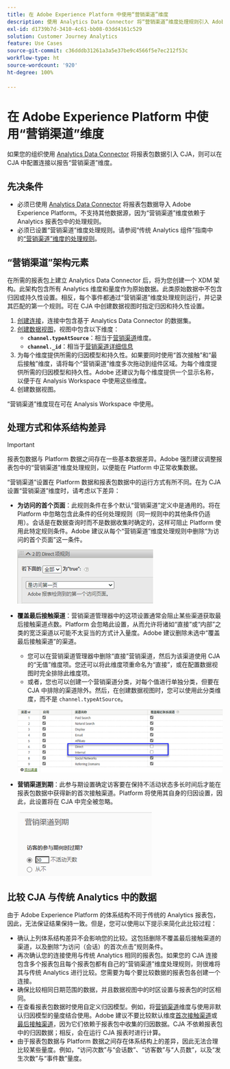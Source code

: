 ```yaml
---
title: 在 Adobe Experience Platform 中使用“营销渠道”维度
description: 使用 Analytics Data Connector 将“营销渠道”维度处理规则引入 Adobe Experience Platform。
exl-id: d1739b7d-3410-4c61-bb08-03dd4161c529
solution: Customer Journey Analytics
feature: Use Cases
source-git-commit: c36dddb31261a3a5e37be9c4566f5e7ec212f53c
workflow-type: ht
source-wordcount: '920'
ht-degree: 100%

---
```


# 在 Adobe Experience Platform 中使用“营销渠道”维度

如果您的组织使用 [Analytics Data Connector](https://experienceleague.adobe.com/docs/experience-platform/sources/connectors/adobe-applications/analytics.html?lang=zh-Hans) 将报表包数据引入 CJA，则可以在 CJA 中配置连接以报告“营销渠道”维度。

## 先决条件

* 必须已使用 [Analytics Data Connector](https://experienceleague.adobe.com/docs/experience-platform/sources/connectors/adobe-applications/analytics.html?lang=zh-Hans) 将报表包数据导入 Adobe Experience Platform。不支持其他数据源，因为“营销渠道”维度依赖于 Analytics 报表包中的处理规则。
* 必须已设置“营销渠道”维度处理规则。请参阅“传统 Analytics 组件”指南中的[“营销渠道”维度的处理规则](https://experienceleague.adobe.com/docs/analytics/components/marketing-channels/c-rules.html?lang=zh-Hans)。

## “营销渠道”架构元素

在所需的报表包上建立 Analytics Data Connector 后，将为您创建一个 XDM 架构。此架构包含所有 Analytics 维度和量度作为原始数据。此类原始数据中不包含归因或持久性设置。相反，每个事件都通过“营销渠道”维度处理规则运行，并记录其匹配的第一个规则。可在 CJA 中创建数据视图时指定归因和持久性设置。

1. [创建连接](/help/connections/create-connection.md)，连接中包含基于 Analytics Data Connector 的数据集。
2. [创建数据视图](/help/data-views/create-dataview.md)，视图中包含以下维度：
   * **`channel.typeAtSource`**：相当于[营销渠道](https://experienceleague.adobe.com/docs/analytics/components/dimensions/marketing-channel.html?lang=zh-Hans)维度。
   * **`channel._id`**：相当于[营销渠道详细信息](https://experienceleague.adobe.com/docs/analytics/components/dimensions/marketing-detail.html?lang=zh-Hans)
3. 为每个维度提供所需的归因模型和持久性。如果要同时使用“首次接触”和“最后接触”维度，请将每个“营销渠道”维度多次拖动到组件区域。为每个维度提供所需的归因模型和持久性。Adobe 还建议为每个维度提供一个显示名称，以便于在 Analysis Workspace 中使用这些维度。
4. 创建数据视图。

“营销渠道”维度现在可在 Analysis Workspace 中使用。

## 处理方式和体系结构差异

>[!IMPORTANT]
>
>报表包数据与 Platform 数据之间存在一些基本数据差异。Adobe 强烈建议调整报表包中的“营销渠道”维度处理规则，以便能在 Platform 中正常收集数据。

“营销渠道”设置在 Platform 数据和报表包数据中的运行方式有所不同。在为 CJA 设置“营销渠道”维度时，请考虑以下差异：

* **为访问的首个页面**：此规则条件在多个默认“营销渠道”定义中是通用的。将在 Platform 中忽略包含此条件的任何处理规则（同一规则中的其他条件仍适用）。会话是在数据查询时而不是数据收集时确定的，这样可阻止 Platform 使用此特定规则条件。Adobe 建议从每个“营销渠道”维度处理规则中删除“为访问的首个页面”这一条件。

   ![访问的首个页面](assets/first-page-of-visit.png)

* **覆盖最后接触渠道**：营销渠道管理器中的这项设置通常会阻止某些渠道获取最后接触渠道点数。Platform 会忽略此设置，从而允许将诸如“直接”或“内部”之类的宽泛渠道以可能不太妥当的方式计入量度。Adobe 建议删除未选中“覆盖最后接触渠道”的渠道。
   * 您可以在营销渠道管理器中删除“直接”营销渠道，然后为该渠道使用 CJA 的“无值”维度项。您还可以将此维度项重命名为“直接”，或在配置数据视图时完全排除此维度项。
   * 或者，您也可以创建一个营销渠道分类，对每个值进行单独分类，但要在 CJA 中排除的渠道除外。然后，在创建数据视图时，您可以使用此分类维度，而不是 `channel.typeAtSource`。

   ![覆盖最后接触渠道](assets/override-last-touch-channel.png)

* **营销渠道到期**：此参与期设置确定访客要在保持不活动状态多长时间后才能在报表包数据中获得新的首次接触渠道。Platform 将使用其自身的归因设置，因此，此设置将在 CJA 中完全被忽略。

   ![营销渠道到期](assets/marketing-channel-expiration.png)

## 比较 CJA 与传统 Analytics 中的数据

由于 Adobe Experience Platform 的体系结构不同于传统的 Analytics 报表包，因此，无法保证结果保持一致。但是，您可以使用以下提示来简化此比较过程：

* 确认上列体系结构差异不会影响您的比较。这包括删除不覆盖最后接触渠道的渠道，以及删除“为访问（会话）的首次点击”规则条件。
* 再次确认您的连接使用与传统 Analytics 相同的报表包。如果您的 CJA 连接包含多个报表包且每个报表包都有自己的“营销渠道”维度处理规则，则很难将其与传统 Analytics 进行比较。您需要为每个要比较数据的报表包各创建一个连接。
* 确保比较相同日期范围的数据，并且数据视图中的时区设置与报表包的时区相同。
* 在查看报表包数据时使用自定义归因模型。例如，将[营销渠道](https://experienceleague.adobe.com/docs/analytics/components/dimensions/marketing-channel.html?lang=zh-Hans)维度与使用非默认归因模型的量度结合使用。Adobe 建议不要比较默认维度[首次接触渠道](https://experienceleague.adobe.com/docs/analytics/components/dimensions/first-touch-channel.html?lang=zh-Hans)或[最后接触渠道](https://experienceleague.adobe.com/docs/analytics/components/dimensions/last-touch-channel.html?lang=zh-Hans)，因为它们依赖于报表包中收集的归因数据。CJA 不依赖报表包中的归因数据；相反，会在运行 CJA 报表时进行计算。
* 由于报表包数据与 Platform 数据之间存在体系结构上的差异，因此无法合理比较某些量度。例如，“访问次数”与“会话数”、“访客数”与“人员数”，以及“发生次数”与“事件数”量度。
